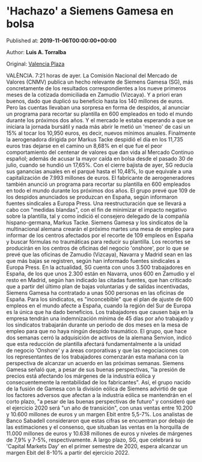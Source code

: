 
# 'Hachazo' a Siemens Gamesa en bolsa

Published at: **2019-11-06T00:00:00+00:00**

Author: **Luis A. Torralba**

Original: [Valencia Plaza](https://valenciaplaza.com/hachazo-a-siemens-gamesa-en-bolsa)

VALÈNCIA. 7:21 horas de ayer. La Comisión Nacional del Mercado de Valores (CNMV) publica un hecho relevante de Siemens Gamesa (SG), más concretamente de los resultados correspondientes a los nueve primeros meses de la cotizada domiciliada en Zamudio (Vizcaya). Y a priori eran buenos, dado que duplicó su beneficio hasta los 140 millones de euros. Pero las cuentas llevaban una sorpresa en forma de despidos, al anunciar un programa para recortar su plantilla en 600 empleados en todo el mundo durante los próximos dos años. Y el mercado le estaba esperando a que se iniciara la jornada bursátil y nada más abrir le metió un 'meneo' de casi un 15% al tocar los 10,950 euros, es decir, nuevos mínimos anuales.
Finalmente la aerogenadora dirigida por Markus Tacke despidió el día en los 11,735 euros tras dejarse en el camino un 8,68% en el que fue el peor comportamiento del centenar de valores que dan vida al Mercado Continuo español; además de acusar la mayor caída en bolsa desde el pasado 30 de julio, cuando se hundió un 17,65%. Con el cierre bajista de ayer, SG reducía sus ganancias anuales en el parqué hasta el 10,48%, lo que equivale a una capitalización de 7.993 millones de euros.
El fabricante de aerogeneradores también anunció un programa para recortar su plantilla en 600 empleados en todo el mundo durante los próximos dos años. El grupo prevé que 109 de los despidos anunciados se produzcan en España, según informaron fuentes sindicales a Europa Press. Una reestructuración que se llevará a cabo con "medidas blandas", con el fin de minimizar el impacto negativo sobre la plantilla, tal y como indició el consejero delegado de la compañía hispano-germana, Markus Tacke.
Siemens Gamesa y los sindicatos de la multinacional alemana crearán el próximo martes una mesa de empleo para informar de los centros afectados por el recorte de 109 empleos en España y buscar fórmulas no traumáticas para reducir su plantilla. Los recortes se producirán en los centros de oficinas del negocio 'onshore', por lo que se prevé que las oficinas de Zamudio (Vizcaya), Navarra y Madrid sean en las que más bajas se registren, según han informado fuentes sindicales a Europa Press. En la actualidad, SG cuenta con unos 3.500 trabajadores en España, de los que unos 2.300 están en Navarra, unos 600 en Zamudio y el resto en Madrid, según han indicado las citadas fuentes, que han criticado que a partir del último plan de bajas voluntarias y de salidas incentivadas, Siemens Gamesa ha contratado a unas 500 personas en las oficinas de España.
Para los sindicatos, es "inconcebible" que el plan de ajuste de 600 empleos en el mundo afecte a España, cuando la región del Sur de Europa es la única que ha dado beneficios. Los trabajadores que causen baja en la empresa tendrán una indemnización mínima de 45 días por año trabajado y los sindicatos trabajarán durante un periodo de dos meses en la mesa de empleo para que no haya ningún despido traumático.
El grupo, que hace dos semanas cerró la adquisición de activos de la alemana Senvion, indicó que esta reducción de plantilla afectará fundamentalmente a la unidad de negocio 'Onshore' y a áreas corporativas y que las negociaciones con los representantes de los trabajadores comenzarán esta mañana con la perspectiva de alcanzar un acuerdo en las próximas semanas.
Siemens Gamesa señaló que, a pesar de sus buenas perspectivas, "la presión de precios está afectando los márgenes de la industria eólica y consecuentemente la rentabilidad de los fabricantes". Así, el grupo nacido de la fusión de Gamesa con la división eólica de Siemens advirtió de que los factores adversos que afectan a la industria eólica se mantendrán en el corto plazo, "a pesar de las buenas perspectivas de futuro" y consideró que el ejercicio 2020 será "un año de transición", con unas ventas entre 10.200 y 10.600 millones de euros y un margen Ebit entre 5,5-7%.
Los analistas de Banco Sabadell consideraron que estas cifras se encuentran por debajo de las estimaciones y el consenso, que situaban las ventas en la horquilla de 11.000 millones de euros y 10.638 millones de euros y niveles de márgenes de 7,9% y 7-5%, respectivamente. A largo plazo, SG, que celebrará su 'Capital Markets Day' en el primer semestre de 2020, espera alcanzar un margen Ebit del 8-10% a partir del ejercicio 2022.
